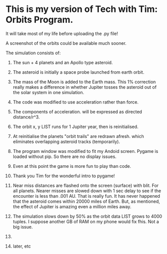 
# This is my version of Tech with Tim: Orbits Program. 

It will take most of my life before uploading the .py file!

A screenshot of the orbits could be available much  sooner.

The simulation consists of:

1. The sun + 4 planets and an Apollo type asteroid.
2. The asteroid is initially a space probe launched from earth orbit.
3. The mass of the Moon is added to the Earth mass. This 1% correction really makes a difference in whether Jupiter tosses the asteroid out of the solar system in one simulation.
4. The code was modified to use acceleration rather than force.
5. The components of acceleration. will be expressed as directed distance/r^3.
6. The orbit x, y LIST runs for 1 Jupiter year, then is reinitialised.
7. At reinitialise the planets "orbit trails" are redrawn afresh. which eliminates overlapping asteroid tracks (temporarily).
8. The program window was modified to fit my Andoid screen. Pygame is loaded without pip. So there are no display issues.
9. Even at this point the game is more fun to play than code.
10. Thank you Tim for the wonderful intro to pygame!
11. Near miss distances are flashed onto the screen (surface) with blit. For all planets. Nearer misses are slowed down with 1 sec delay to see if the encounter is less than .001 AU.
That is really fun. It has never happened that the asteroid comes within 20000 miles of Earth. But, as mentioned, the effect of Jupiter is amazing even a million miles away.

12. The simulation  slows down by 50% as the orbit data LIST grows to 4000 tuples. I suppose another GB of RAM on my phone would fix fhis. Not a big issue.
13.
14. later, etc


